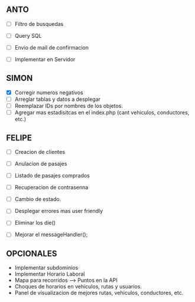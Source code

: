 
## ANTO 
- [ ] Filtro de busquedas
- [ ] Query SQL

- [ ] Envio de mail de confirmacion
- [ ] Implementar en Servidor

## SIMON

- [x] Corregir numeros negativos
- [ ] Arreglar tablas y datos a desplegar
- [ ] Reemplazar IDs por nombres de los objetos.
- [ ] Agregar mas estadisitcas en el index.php (cant vehiculos, conductores, etc.)

## FELIPE

- [ ] Creacion de clientes
- [ ] Anulacion de pasajes
- [ ] Listado de pasajes comprados

- [ ] Recuperacion de contrasenna
- [ ] Cambio de estado.

- [ ] Desplegar errores mas user friendly
- [ ] Eliminar los die()
- [ ] Mejorar el messageHandler();


## OPCIONALES

- Implementar subdominios
- Implementar Horario Laboral
- Mapa para recorridos
--> Puntos en la API
- Choques de horarios en vehiculos, rutas y usuarios.
- Panel de visualizacion de mejores rutas, vehiculos, conductores, etc.

